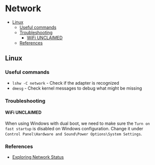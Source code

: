 # Network <!-- omit in toc -->

- [Linux](#linux)
  - [Useful commands](#useful-commands)
  - [Troubleshooting](#troubleshooting)
    - [WiFi UNCLAIMED](#wifi-unclaimed)
  - [References](#references)

## Linux

### Useful commands

- `lshw -C network` - Check if the adapter is recognized
- `dmesg` - Check kernel messages to debug what might be missing

### Troubleshooting

#### WiFi UNCLAIMED

When using Windows with dual boot, we need to make sure the `Turn on fast startup` is disabled on Windows configuration. Change it under `Control Panel\Hardware and Sound\Power Options\System Settings`.

### References

- [Exploring Network Status](https://ubuntu.com/core/docs/networkmanager/exploring-network-status)
